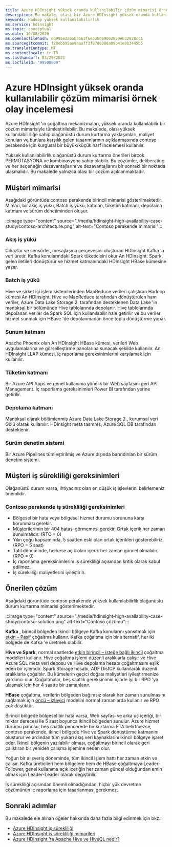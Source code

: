 ```yaml
---
title: Azure HDInsight yüksek oranda kullanılabilir çözüm mimarisi örnek olay incelemesi
description: Bu makale, olası bir Azure HDInsight yüksek oranda kullanılabilir çözüm mimarisine yönelik kurgusal bir olay incelemesi.
keywords: Hadoop yüksek kullanılabilirlik
ms.service: hdinsight
ms.topic: conceptual
ms.date: 10/08/2020
ms.openlocfilehash: 6b995e2ab5ba663f6e33b009062859eb32928cc1
ms.sourcegitcommit: f28ebb95ae9aaaff3f87d8388a09b41e0b3445b5
ms.translationtype: MT
ms.contentlocale: tr-TR
ms.lasthandoff: 03/29/2021
ms.locfileid: "99508600"
---
```

# <a name="azure-hdinsight-highly-available-solution-architecture-case-study"></a>Azure HDInsight yüksek oranda kullanılabilir çözüm mimarisi örnek olay incelemesi

Azure HDInsight 'ın çoğaltma mekanizmaları, yüksek oranda kullanılabilir bir çözüm mimarisiyle tümleştirilebilir. Bu makalede, olası yüksek kullanılabilirliğe sahip olağanüstü durum kurtarma yaklaşımları, maliyet konuları ve bunlara karşılık gelen tasarımlarının açıklanmasında contoso perakende için kurgusal bir büyük/küçük harf incelemesi kullanılır.

Yüksek kullanılabilirlik olağanüstü durum kurtarma önerileri birçok PERMÜTASYONA ve kombinasyona sahip olabilir. Bu çözümler, deliberating ve her seçeneğin dezavantajlarını ve dezavantajlarını bir sonraki bir noktada ulaşmalıdır. Bu makalede yalnızca olası bir çözüm açıklanmaktadır.

## <a name="customer-architecture"></a>Müşteri mimarisi

Aşağıdaki görüntüde contoso perakende birincil mimarisi gösterilmektedir. Mimari, bir akış iş yükü, Batch iş yükü, katman, tüketim katmanı, depolama katmanı ve sürüm denetiminden oluşur.

:::image type="content" source="./media/hdinsight-high-availability-case-study/contoso-architecture.png" alt-text="Contoso perakende mimarisi":::

### <a name="streaming-workload"></a>Akış iş yükü

Cihazlar ve sensörler, mesajlaşma çerçevesini oluşturan HDInsight Kafka 'a veri üretir. Kafka konularındaki Spark tüketicisini okur An HDInsight. Spark, gelen iletileri dönüştürür ve hizmet katmanındaki HDInsight HBase kümesine yazar.

### <a name="batch-workload"></a>Batch iş yükü

Hive ve şirket içi işlem sistemlerinden MapReduce verileri çalıştıran Hadoop kümesi An HDInsight. Hive ve MapReduce tarafından dönüştürülen ham veriler, Azure Data Lake Storage 2. tarafından desteklenen Data Lake 'in mantıksal bir bölümünde Hive tablolarında depolanır. Hive tablolarında depolanan veriler de Spark SQL için kullanılabilir hale getirilir ve bu veriler hizmet sunmak için HBase 'de depolanmadan önce toplu dönüştürme yapar.

### <a name="serving-layer"></a>Sunum katmanı

Apache Phoenix olan An HDInsight HBase kümesi, verileri Web uygulamalarına ve görselleştirme panolarına sunacak şekilde kullanılır. An HDInsight LLAP kümesi, iç raporlama gereksinimlerini karşılamak için kullanılır.

### <a name="consumption-layer"></a>Tüketim katmanı

Bir Azure API Apps ve genel kullanıma yönelik bir Web sayfasını geri API Management. İç raporlama gereksinimleri Power BI tarafından yerine getirilir.

### <a name="storage-layer"></a>Depolama katmanı

Mantıksal olarak bölümlenmiş Azure Data Lake Storage 2., kurumsal veri Gölü olarak kullanılır. HDInsight meta tasmres, Azure SQL DB tarafından desteklenir.

### <a name="version-control-system"></a>Sürüm denetim sistemi

Bir Azure Pipelines tümleştirilmiş ve Azure dışında barındırılan bir sürüm denetim sistemi.

## <a name="customer-business-continuity-requirements"></a>Müşteri iş sürekliliği gereksinimleri

Olağanüstü durum varsa, ihtiyacınız olan en düşük iş işlevlerini belirlemeniz önemlidir.

### <a name="contoso-retails-business-continuity-requirements"></a>Contoso perakende iş sürekliliği gereksinimleri

* Bölgesel bir hata veya bölgesel hizmet durumu sorununa karşı korunması gerekir.
* Müşterilerimin bir 404 hatası görmemesi gerekir. Ortak içerik her zaman sunulmalıdır. (RTO = 0)  
* Yılın çoğu kapsamında, 5 saatten eski olan ortak içerikleri gösterebiliriz. (RPO = 5 saat)
* Tatil döneminde, herkese açık olan içerik her zaman güncel olmalıdır. (RPO = 0)
* İç raporlama gereksinimlerim iş sürekliliği açısından kritik olarak kabul edilmez.
* İş sürekliliği maliyetlerini iyileştirin.

## <a name="proposed-solution"></a>Önerilen çözüm

Aşağıdaki görüntüde contoso perakende yüksek kullanılabilirlik olağanüstü durum kurtarma mimarisi gösterilmektedir.

:::image type="content" source="./media/hdinsight-high-availability-case-study/contoso-solution.png" alt-text="Contoso çözümü":::

**Kafka** , birincil bölgeden Ikincil bölgeye Kafka konularını yansıtmak için [etkin – Pasif](hdinsight-business-continuity-architecture.md#apache-kafka) çoğaltma kullanır. Kafka çoğaltma için bir alternatif, her iki bölgede de Kafka 'e üretmek olabilir.

**Hive ve Spark,** normal saatlerde [etkin birincil – isteğe bağlı ikincil](hdinsight-business-continuity-architecture.md#apache-spark) çoğaltma modelleri kullanır. Hive çoğaltma işlemi düzenli aralıklarla çalışır ve Hive Azure SQL meta veri deposu ve Hive depolama hesabı çoğaltmasını eşlik eden bir işlemdir. Spark Storage hesabı, ADF DistCP kullanılarak düzenli aralıklarla çoğaltılır. Bu kümelerin geçici doğası maliyetleri iyileştirmenize yardımcı olur. Çoğaltmalar, beş saatlik gereksinimin içinde iyi bir RPO 'ya ulaşmak için her 4 saatte bir zamanlanır.

**HBase** çoğaltma, verilerin bölgeden bağımsız olarak her zaman sunulmasını sağlamak için [öncü – izleyici](hdinsight-business-continuity-architecture.md#apache-hbase) modelini normal zamanlarda kullanır ve RPO çok düşüktür.

Birincil bölgede bölgesel bir hata varsa, Web sayfası ve arka uç içeriği, bir miktar derecesi ile 5 saat boyunca ikincil bölgeden sunulur. Azure hizmet durumu panosu, beş saatlik pencerede bir kurtarma ETA belirtmezse, contoso perakende, ikincil bölgede Hive ve Spark dönüştürme katmanını oluşturur ve ardından tüm yukarı akış veri kaynaklarını ikincil bölgeye işaret eder. İkincil bölgenin yazılabilir olması, çoğaltmayı birincil olarak geri çalıştıran bir yeniden çalışma işlemine neden olur.

Yoğun bir alışveriş döneminde, tüm ikincil işlem hattı her zaman etkin ve çalışır. Kafka üreticileri hem bölgelere hem de HBase çoğaltmaya Leader-Follower, genel kullanıma açık içeriğin her zaman güncel olduğundan emin olmak için Leader-Leader olarak değiştirilir.

İş sürekliliği açısından önemli olmadığından, hiçbir yük devretme çözümünün iç raporlama için tasarlanması gerekmez.

## <a name="next-steps"></a>Sonraki adımlar

Bu makalede ele alınan öğeler hakkında daha fazla bilgi edinmek için bkz.:

* [Azure HDInsight iş sürekliliği](./hdinsight-business-continuity.md)
* [Azure HDInsight iş sürekliliği mimarileri](./hdinsight-business-continuity-architecture.md)
* [Azure HDInsight 'ta Apache Hive ve HiveQL nedir?](./hadoop/hdinsight-use-hive.md)
